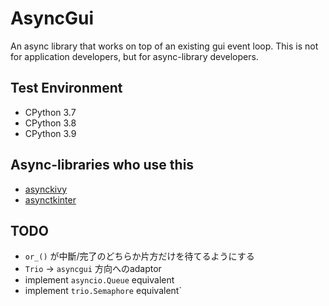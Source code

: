# AsyncGui

An async library that works on top of an existing gui event loop.
This is not for application developers, but for async-library developers.

## Test Environment

- CPython 3.7
- CPython 3.8
- CPython 3.9

## Async-libraries who use this

- [asynckivy](https://github.com/gottadiveintopython/asynckivy)
- [asynctkinter](https://github.com/gottadiveintopython/asynctkinter)

## TODO

- `or_()` が中斷/完了のどちらか片方だけを待てるようにする
- `Trio` -> `asyncgui` 方向へのadaptor
- implement `asyncio.Queue` equivalent
- implement `trio.Semaphore` equivalent`
